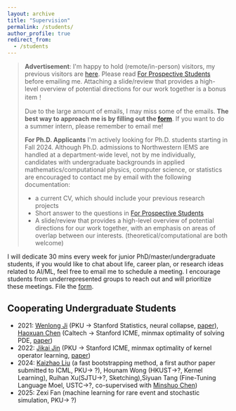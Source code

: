 ```yaml
---
layout: archive
title: "Supervision"
permalink: /students/
author_profile: true
redirect_from:
  - /students
---
```


> **Advertisement**: I'm happy to hold (remote/in-person) visitors, my previous visitors are [here](https://2prime.github.io/students/). Please read [For Prospective Students](https://docs.google.com/document/d/1PGZgc0EcAZrYt7PxAo7_jLOPztWU3Fko5gYq0bXtMnc/edit?usp=sharing) before emailing me. Attaching a slide/review that provides a high-level overview of potential directions for our work together is a bonus item！
>
> Due to the large amount of emails, I may miss some of the emails. **The best way to approach me is by filling out the [form](https://forms.gle/BaUYbUx35RL4zD3R6)**. If you want to do a summer intern, please remember to email me!
> 
> **For Ph.D. Applicants** I'm actively looking for Ph.D. students starting in Fall 2024. Although Ph.D. admissions to Northwestern IEMS are handled at a department-wide level, not by me individually, candidates with undergraduate backgrounds in applied mathematics/computational physics, computer science, or statistics are encouraged to contact me by email with the following documentation:
> - a current CV, which should include your previous research projects
> - Short answer to the questions in [For Prospective Students](https://docs.google.com/document/d/1PGZgc0EcAZrYt7PxAo7_jLOPztWU3Fko5gYq0bXtMnc/edit?usp=sharing)
> - A slide/review that provides a high-level overview of potential directions for our work together, with an emphasis on areas of overlap between our interests. (theoretical/computational are both welcome)

I will dedicate 30 mins every week for junior PhD/master/undergraduate students, if you would like to chat about life, career plan, or research ideas related to AI/ML, feel free to email me to schedule a meeting. I encourage students from underrepresented groups to reach out and will prioritize these meetings. File the [form](https://docs.google.com/forms/d/e/1FAIpQLSc00PnFeISZXi-gcfQaJuSlnZl0i8w0KA0H9LBpL48wzb__rw/viewform?usp=sf_link).



## Cooperating Undergraduate Students

- 2021: [Wenlong Ji](https://scholar.google.com/citations?user=UW2Ji5MAAAAJ&hl=en) (PKU -> Stanford Statistics, neural collapse, [paper](https://arxiv.org/abs/2110.02796)), [Haoxuan Chen](https://haoxuanstevec00.github.io/) (Caltech -> Stanford ICME, minmax optimality of solving PDE, [paper](https://arxiv.org/abs/2110.06897))
- 2022: [Jikai Jin](https://scholar.google.com/citations?user=xQqZt2AAAAAJ&hl=en) (PKU -> Stanford ICME, minmax optimality of kernel operator learning, [paper](https://arxiv.org/abs/2209.14430))
- 2024: [Kaizhao Liu](https://drzfct.github.io/) (a fast bootstrapping method, a first author paper submitted to ICML, PKU-> ?), Hounam Wong (HKUST->?, Kernel Learning), Ruihan Xu(SJTU->?, Sketching),Siyuan Tang (Fine-Tuning Language Moel, USTC->?, co-supervised with [Minshuo Chen](https://minshuochen.github.io/))
- 2025: Zexi Fan (machine learning for rare event and stochastic simulation, PKU-> ?)

<!-- 2024: , Yawen Liu (Machine learning for control, co-supervised with Nian Si)-->

<!--2025: Wendao Wu-->

<br> 
<br> 
